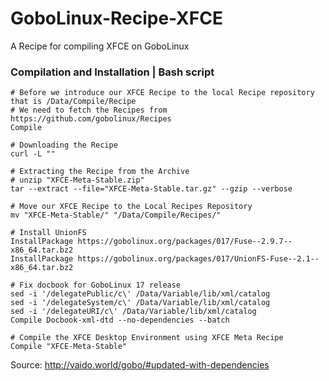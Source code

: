 # GoboLinux-Recipe-XFCE
A Recipe for compiling XFCE on GoboLinux

### Compilation and Installation | Bash script
```
# Before we introduce our XFCE Recipe to the local Recipe repository that is /Data/Compile/Recipe
# We need to fetch the Recipes from https://github.com/gobolinux/Recipes 
Compile

# Downloading the Recipe
curl -L ""

# Extracting the Recipe from the Archive
# unzip "XFCE-Meta-Stable.zip"
tar --extract --file="XFCE-Meta-Stable.tar.gz" --gzip --verbose

# Move our XFCE Recipe to the Local Recipes Repository
mv "XFCE-Meta-Stable/" "/Data/Compile/Recipes/"

# Install UnionFS
InstallPackage https://gobolinux.org/packages/017/Fuse--2.9.7--x86_64.tar.bz2
InstallPackage https://gobolinux.org/packages/017/UnionFS-Fuse--2.1--x86_64.tar.bz2

# Fix docbook for GoboLinux 17 release
sed -i '/delegatePublic/c\' /Data/Variable/lib/xml/catalog  
sed -i '/delegateSystem/c\' /Data/Variable/lib/xml/catalog  
sed -i '/delegateURI/c\' /Data/Variable/lib/xml/catalog
Compile Docbook-xml-dtd --no-dependencies --batch

# Compile the XFCE Desktop Environment using XFCE Meta Recipe
Compile "XFCE-Meta-Stable"

```


Source: http://vaido.world/gobo/#updated-with-dependencies

